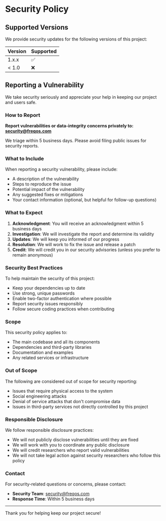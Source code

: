 # Security Policy

## Supported Versions

We provide security updates for the following versions of this project:

| Version | Supported          |
| ------- | ------------------ |
| 1.x.x   | :white_check_mark: |
| < 1.0   | :x:                |

## Reporting a Vulnerability

We take security seriously and appreciate your help in keeping our project and users safe.

### How to Report

**Report vulnerabilities or data-integrity concerns privately to: security@freqos.com**

We triage within 5 business days. Please avoid filing public issues for security reports.

### What to Include

When reporting a security vulnerability, please include:

- A description of the vulnerability
- Steps to reproduce the issue
- Potential impact of the vulnerability
- Any suggested fixes or mitigations
- Your contact information (optional, but helpful for follow-up questions)

### What to Expect

1. **Acknowledgment**: You will receive an acknowledgment within 5 business days
2. **Investigation**: We will investigate the report and determine its validity
3. **Updates**: We will keep you informed of our progress
4. **Resolution**: We will work to fix the issue and release a patch
5. **Credit**: We will credit you in our security advisories (unless you prefer to remain anonymous)

### Security Best Practices

To help maintain the security of this project:

- Keep your dependencies up to date
- Use strong, unique passwords
- Enable two-factor authentication where possible
- Report security issues responsibly
- Follow secure coding practices when contributing

### Scope

This security policy applies to:

- The main codebase and all its components
- Dependencies and third-party libraries
- Documentation and examples
- Any related services or infrastructure

### Out of Scope

The following are considered out of scope for security reporting:

- Issues that require physical access to the system
- Social engineering attacks
- Denial of service attacks that don't compromise data
- Issues in third-party services not directly controlled by this project

### Responsible Disclosure

We follow responsible disclosure practices:

- We will not publicly disclose vulnerabilities until they are fixed
- We will work with you to coordinate any public disclosure
- We will credit researchers who report valid vulnerabilities
- We will not take legal action against security researchers who follow this policy

### Contact

For security-related questions or concerns, please contact:

- **Security Team**: security@freqos.com
- **Response Time**: Within 5 business days

---

Thank you for helping keep our project secure!

